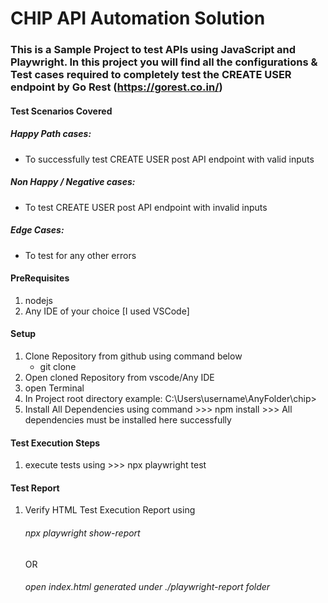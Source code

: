 # CHIP API Automation Solution

### This is a Sample Project to test APIs using JavaScript and Playwright. In this project you will find all the configurations & Test cases required to completely test the CREATE USER endpoint by Go Rest (https://gorest.co.in/)

#### Test Scenarios Covered

##### Happy Path cases:
- To successfully test CREATE USER post API endpoint with valid inputs
##### Non Happy / Negative cases:
- To test CREATE USER post API endpoint with invalid inputs
##### Edge Cases:
- To test for any other errors

#### PreRequisites
1. nodejs
2. Any IDE of your choice [I used VSCode]

#### Setup
1. Clone Repository from github using command below
    - git clone 
2. Open cloned Repository from vscode/Any IDE
3. open Terminal
4. In Project root directory  example: C:\Users\username\AnyFolder\chip>
5. Install All Dependencies using command >>> npm install >>> All dependencies must be installed here successfully

#### Test Execution Steps
1. execute tests using  >>> npx playwright test

#### Test Report
1. Verify HTML Test Execution Report using 
    ###### npx playwright show-report 
    OR
    ###### open index.html generated under ./playwright-report folder
